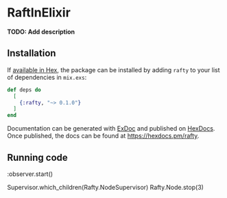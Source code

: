 # RaftInElixir

**TODO: Add description**

## Installation

If [available in Hex](https://hex.pm/docs/publish), the package can be installed
by adding `rafty` to your list of dependencies in `mix.exs`:

```elixir
def deps do
  [
    {:rafty, "~> 0.1.0"}
  ]
end
```

Documentation can be generated with [ExDoc](https://github.com/elixir-lang/ex_doc)
and published on [HexDocs](https://hexdocs.pm). Once published, the docs can
be found at <https://hexdocs.pm/rafty>.


## Running code
:observer.start()

Supervisor.which_children(Rafty.NodeSupervisor)
Rafty.Node.stop(3)
